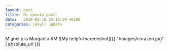 ```yaml
---
layout: post
title:  Mi quinto post.
date:   2018-02-18 22:10:19 +0100
categories: jekyll update
---
```

Miguel y la Margarita RM
![My helpful screenshot]({{ "/images/corazon.jpg" | absolute_url }})
